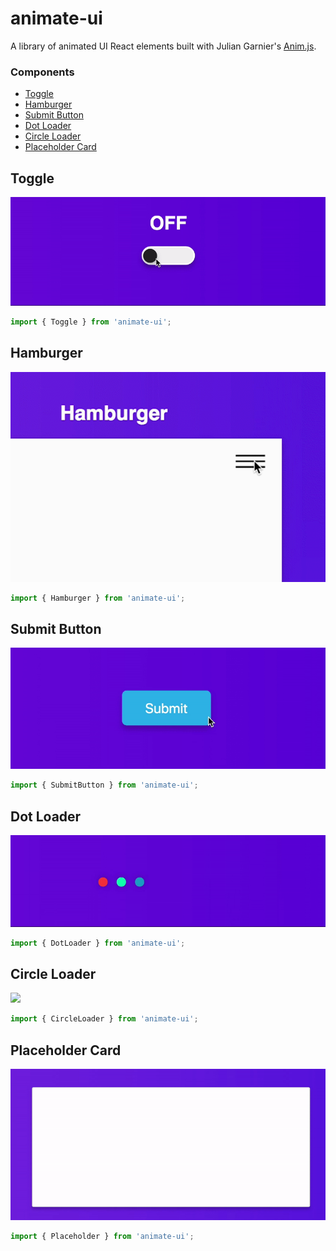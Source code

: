 # animate-ui

A library of animated UI React elements built with Julian Garnier's [Anim.js](https://github.com/juliangarnier/anime).

### Components

- [Toggle](#toggle)
- [Hamburger](#hamburger)
- [Submit Button](#submit)
- [Dot Loader](#dotLoader)
- [Circle Loader](#circleLoader)
- [Placeholder Card](#placeholderCard)

## Toggle

<img src='./documentation/assets/img/toggle.gif' />

```js
import { Toggle } from 'animate-ui';
```

## Hamburger

<img src="./documentation/assets/img/Hamburger.gif" />

```js
import { Hamburger } from 'animate-ui';
```

## Submit Button

<img src="./documentation/assets/img/submit.gif" />

```js
import { SubmitButton } from 'animate-ui';
```

## Dot Loader

<img src="./documentation/assets/img/dotLoader.gif" />

```js
import { DotLoader } from 'animate-ui';
```

## Circle Loader

<img src="./documentation/assets/img/circleLoader.gif" />

```js
import { CircleLoader } from 'animate-ui';
```

## Placeholder Card

<img src="./documentation/assets/img/placeholder.gif" />

```js
import { Placeholder } from 'animate-ui';
```

